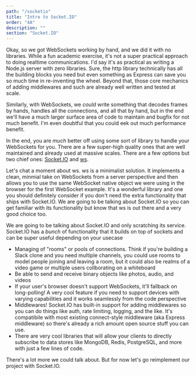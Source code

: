 ```yaml
---
path: "/socketio"
title: "Intro to Socket.IO"
order: "4A"
description: ""
section: "Socket.IO"
---
```


Okay, so we got WebSockets working by hand, and we did it with no libraries. While a fun academic exercise, it's not a super practical approach to doing realtime communications. I'd say it's as practical as writing a Node.js server with zero libraries. Sure, the http library technically has all the building blocks you need but even something as Express can save you so much time in re-inventing the wheel. Beyond that, those core mechanics of adding middlewares and such are already well written and tested at scale.

Similarly, with WebSockets, we _could_ write something that decodes frames by hands, handles all the connections, and all that by hand, but in the end we'll have a much larger surface area of code to maintain and bugfix for not much benefit. I'm even doubtful that you could eek out much performance benefit.

In the end, you are _much_ better off using some sort of library to handle your WebSockets for you. There are a few super-high quality ones that are well maintained and already used at massive scales. There are a few options but two chief ones: [Socket.IO][io] and [ws][ws].

Let's chat a moment about ws. ws is a minimalist solution. It implements a clean, minmial take on WebSockets from a server perspective and then allows you to use the same WebSocket native object we were using in the browser for the first WebSocket example. It's a wonderful library and one you should definitely consider if you don't need the extra functionality that ships with Socket.IO. We are going to be talking about Socket.IO so you can get familiar with its functionality but know that ws is out there and a very good choice too.

We are going to be talking about Socket.IO and only scratching its service. Socket.IO has a _bunch_ of functionality that it builds on top of sockets and can be super useful depending on your usecase

- Managing of "rooms" or pools of connections. Think if you're building a Slack clone and you need multiple channels, you could use rooms to model people joining and leaving a room, but it could also be realms of a video game or multiple users collborating on a whiteboard
- Be able to send and receive binary objects like photos, audio, and videos
- If your user's browser doesn't support WebSockets, it'll fallback on long-polling! A very cool feature if you need to support devices with varying capabilities and it works seamlessly from the code perspective
- Middlewares! Socket.IO has built-in support for adding middlewares so you can do things like auth, rate limiting, logging, and the like. It's compatibile with most existing connect-style middleware (aka Express middleware) so there's already a rich amount open source stuff you can use.
- There are very cool libraries that will allow your clients to directly subscribe to data stores like MongoDB, Redis, PostgreSQL, and more with just a few lines of code.

There's a lot more we could talk about. But for now let's go reimplement our project with Socket.IO.

[ws]: https://github.com/websockets/ws
[io]: https://socket.io
